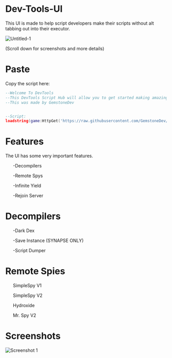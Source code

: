 # Dev-Tools-UI
This UI is made to help script developers make their scripts without alt tabbing out into their executor. 

![Untitled-1](https://user-images.githubusercontent.com/80566162/181161889-ff663efb-d018-4741-be7d-e3c3556bad5c.png)

(Scroll down for screenshots and more details)

# Paste
Copy the script here:

```lua
--Welcome To DevTools
--This DevTools Script Hub will allow you to get started making amazing script for games!
--This was made by GemstoneDev


--Script:
loadstring(game:HttpGet('https://raw.githubusercontent.com/GemstoneDev/Dev-Tools-UI/main/script/Dev-Tools.lua'))()
```

# Features
The UI has some very important features.
<ul>
<p>-Decompilers</p>
<p>-Remote Spys</p>
<p>-Infinite Yield</p>
<p>-Rejoin Server</p>
</ul>
  
# Decompilers
<ul>
<p>-Dark Dex</p>
<p>-Save Instance (SYNAPSE ONLY)</p>
<p>-Script Dumper</p>
</ul>

# Remote Spies
<ul>
<p>SimpleSpy V1</p>
<p>SimpleSpy V2</p>
<p>Hydroxide</p>
<p>Mr. Spy V2</p>
</ul>

# Screenshots

![Screenshot 1](https://user-images.githubusercontent.com/80566162/181160544-bf8e6954-198e-4d86-b261-1713fbd58105.png)
